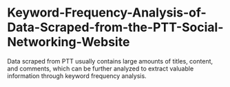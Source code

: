 # Keyword-Frequency-Analysis-of-Data-Scraped-from-the-PTT-Social-Networking-Website
Data scraped from PTT usually contains large amounts of titles, content, and comments, which can be further analyzed to extract valuable information through keyword frequency analysis.
